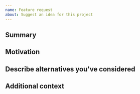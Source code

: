 ```yaml
---
name: Feature request
about: Suggest an idea for this project
---
```


<!--
Have you read our Code of Conduct?
By filing an Issue, you are expected to comply with it, including treating everyone with respect: https://github.com/findmypast-oss/git-mob/blob/master/CODE_OF_CONDUCT.md

We're unable to work on every feature request. If we're interested in a particular
feature however, we'll follow up and ask you to talk about it in more detail.
-->

## Summary

<!-- One paragraph explanation of the feature. -->

## Motivation

<!-- Why should we do this? What use cases does it support? What is the expected outcome? -->

## Describe alternatives you've considered

<!-- A clear and concise description of the alternative solutions you've considered. -->

## Additional context

<!-- Add any other context or screenshots about the feature request here. -->